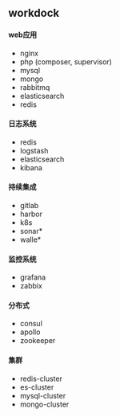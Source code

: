 ## workdock

#### web应用
- nginx
- php (composer, supervisor)
- mysql
- mongo
- rabbitmq
- elasticsearch
- redis

#### 日志系统
- redis
- logstash
- elasticsearch
- kibana

#### 持续集成
- gitlab
- harbor
- k8s
- sonar*
- walle*

#### 监控系统
- grafana
- zabbix

#### 分布式
- consul
- apollo
- zookeeper

#### 集群
- redis-cluster
- es-cluster
- mysql-cluster
- mongo-cluster
